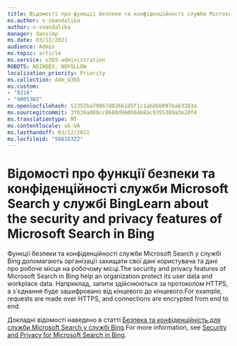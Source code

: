 ```yaml
---
title: Відомості про функції безпеки та конфіденційності служби Microsoft Search у службі Bing
ms.author: v-smandalika
author: v-smandalika
manager: dansimp
ms.date: 03/12/2021
audience: Admin
ms.topic: article
ms.service: o365-administration
ROBOTS: NOINDEX, NOFOLLOW
localization_priority: Priority
ms.collection: Adm_O365
ms.custom:
- "9216"
- "9005302"
ms.openlocfilehash: 52352ba70067d026b1d5f1c1abdbb097bab3283a
ms.sourcegitcommit: 3fb39a080cc8680d960b8468ac9355389a3e2df4
ms.translationtype: MT
ms.contentlocale: uk-UA
ms.lasthandoff: 03/12/2021
ms.locfileid: "50816322"
---
```

# <a name="learn-about-the-security-and-privacy-features-of-microsoft-search-in-bing"></a><span data-ttu-id="503e0-102">Відомості про функції безпеки та конфіденційності служби Microsoft Search у службі Bing</span><span class="sxs-lookup"><span data-stu-id="503e0-102">Learn about the security and privacy features of Microsoft Search in Bing</span></span>

<span data-ttu-id="503e0-103">Функції безпеки та конфіденційності служби Microsoft Search у службі Bing допомагають організації захищати свої дані користувача та дані про робоче місце на робочому місці.</span><span class="sxs-lookup"><span data-stu-id="503e0-103">The security and privacy features of Microsoft Search in Bing help an organization protect its user data and workplace data.</span></span> <span data-ttu-id="503e0-104">Наприклад, запити здійснюються за протоколом HTTPS, а з'єднання буде зашифровано від кінцевого до кінцевого.</span><span class="sxs-lookup"><span data-stu-id="503e0-104">For example, requests are made over HTTPS, and connections are encrypted from end to end.</span></span>

<span data-ttu-id="503e0-105">Докладні відомості наведено в статті [Безпека та конфіденційність для служби Microsoft Search у службі Bing](https://docs.microsoft.com/microsoftsearch/security-for-search).</span><span class="sxs-lookup"><span data-stu-id="503e0-105">For more information, see [Security and Privacy for Microsoft Search in Bing](https://docs.microsoft.com/microsoftsearch/security-for-search).</span></span>
